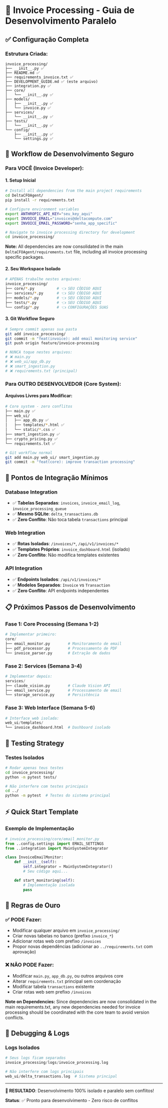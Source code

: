 # 🚀 Invoice Processing - Guia de Desenvolvimento Paralelo

## ✅ Configuração Completa

### **Estrutura Criada**:
```
invoice_processing/
├── __init__.py ✅
├── README.md ✅
├── requirements_invoice.txt ✅
├── DEVELOPMENT_GUIDE.md ✅ (este arquivo)
├── integration.py ✅
├── core/
│   └── __init__.py ✅
├── models/
│   ├── __init__.py ✅
│   └── invoice.py ✅
├── services/
│   └── __init__.py ✅
├── tests/
│   └── __init__.py ✅
└── config/
    ├── __init__.py ✅
    └── settings.py ✅
```

## 🔄 Workflow de Desenvolvimento Seguro

### **Para VOCÊ (Invoice Developer)**:

#### 1. **Setup Inicial**
```bash
# Install all dependencies from the main project requirements
cd DeltaCFOAgent/
pip install -r requirements.txt

# Configure environment variables
export ANTHROPIC_API_KEY="seu_key_aqui"
export INVOICE_EMAIL="invoices@deltacompute.com"
export INVOICE_EMAIL_PASSWORD="senha_app_specific"

# Navigate to invoice processing directory for development
cd invoice_processing/
```

**Note:** All dependencies are now consolidated in the main `DeltaCFOAgent/requirements.txt` file, including all invoice processing specific packages.

#### 2. **Seu Workspace Isolado**
```bash
# APENAS trabalhe nestes arquivos:
invoice_processing/
├── core/*.py          # 👈 SEU CÓDIGO AQUI
├── services/*.py      # 👈 SEU CÓDIGO AQUI
├── models/*.py        # 👈 SEU CÓDIGO AQUI
├── tests/*.py         # 👈 SEU CÓDIGO AQUI
└── config/*.py        # 👈 CONFIGURAÇÕES SUAS
```

#### 3. **Git Workflow Seguro**
```bash
# Sempre commit apenas sua pasta
git add invoice_processing/
git commit -m "feat(invoice): add email monitoring service"
git push origin feature/invoice-processing

# NUNCA toque nestes arquivos:
# ❌ main.py
# ❌ web_ui/app_db.py
# ❌ smart_ingestion.py
# ❌ requirements.txt (principal)
```

### **Para OUTRO DESENVOLVEDOR (Core System)**:

#### Arquivos Livres para Modificar:
```bash
# Core system - zero conflitos
├── main.py ✅
├── web_ui/
│   ├── app_db.py ✅
│   ├── templates/*.html ✅
│   └── static/*.css ✅
├── smart_ingestion.py ✅
├── crypto_pricing.py ✅
└── requirements.txt ✅

# Git workflow normal
git add main.py web_ui/ smart_ingestion.py
git commit -m "feat(core): improve transaction processing"
```

## 🔗 Pontos de Integração Mínimos

### **Database Integration**
- ✅ **Tabelas Separadas**: `invoices`, `invoice_email_log`, `invoice_processing_queue`
- ✅ **Mesmo SQLite**: `delta_transactions.db`
- ✅ **Zero Conflito**: Não toca tabela `transactions` principal

### **Web Integration**
- ✅ **Rotas Isoladas**: `/invoices/*`, `/api/v1/invoices/*`
- ✅ **Templates Próprios**: `invoice_dashboard.html` (isolado)
- ✅ **Zero Conflito**: Não modifica templates existentes

### **API Integration**
- ✅ **Endpoints Isolados**: `/api/v1/invoices/*`
- ✅ **Modelos Separados**: `Invoice` vs `Transaction`
- ✅ **Zero Conflito**: API endpoints independentes

## 📋 Próximos Passos de Desenvolvimento

### **Fase 1: Core Processing (Semana 1-2)**
```python
# Implementar primeiro:
core/
├── email_monitor.py        # Monitoramento de email
├── pdf_processor.py        # Processamento de PDF
└── invoice_parser.py       # Extração de dados
```

### **Fase 2: Services (Semana 3-4)**
```python
# Implementar depois:
services/
├── claude_vision.py        # Claude Vision API
├── email_service.py        # Processamento de email
└── storage_service.py      # Persistência
```

### **Fase 3: Web Interface (Semana 5-6)**
```python
# Interface web isolada:
web_ui/templates/
└── invoice_dashboard.html  # Dashboard isolado
```

## 🧪 Testing Strategy

### **Testes Isolados**
```bash
# Rodar apenas teus testes
cd invoice_processing/
python -m pytest tests/

# Não interfere com testes principais
cd ../
python -m pytest  # Testes do sistema principal
```

## ⚡ Quick Start Template

### **Exemplo de Implementação**
```python
# invoice_processing/core/email_monitor.py
from ..config.settings import EMAIL_SETTINGS
from ..integration import MainSystemIntegrator

class InvoiceEmailMonitor:
    def __init__(self):
        self.integrator = MainSystemIntegrator()
        # Seu código aqui...

    def start_monitoring(self):
        # Implementação isolada
        pass
```

## 🚨 Regras de Ouro

### **✅ PODE Fazer:**
- Modificar qualquer arquivo em `invoice_processing/`
- Criar novas tabelas no banco (prefixo `invoice_*`)
- Adicionar rotas web com prefixo `/invoices`
- Propor novas dependências (adicionar ao `../requirements.txt` com aprovação)

### **❌ NÃO PODE Fazer:**
- Modificar `main.py`, `app_db.py`, ou outros arquivos core
- Alterar `requirements.txt` principal sem coordenação
- Modificar tabela `transactions` existente
- Criar rotas web sem prefixo `/invoices`

**Note on Dependencies:** Since dependencies are now consolidated in the main requirements.txt, any new dependencies needed for invoice processing should be coordinated with the core team to avoid version conflicts.

## 🔧 Debugging & Logs

### **Logs Isolados**
```python
# Seus logs ficam separados
invoice_processing/logs/invoice_processing.log

# Não interfere com logs principais
web_ui/delta_transactions.log  # Sistema principal
```

---

**🎯 RESULTADO**: Desenvolvimento 100% isolado e paralelo sem conflitos!

**Status**: ✅ Pronto para desenvolvimento - Zero risco de conflitos